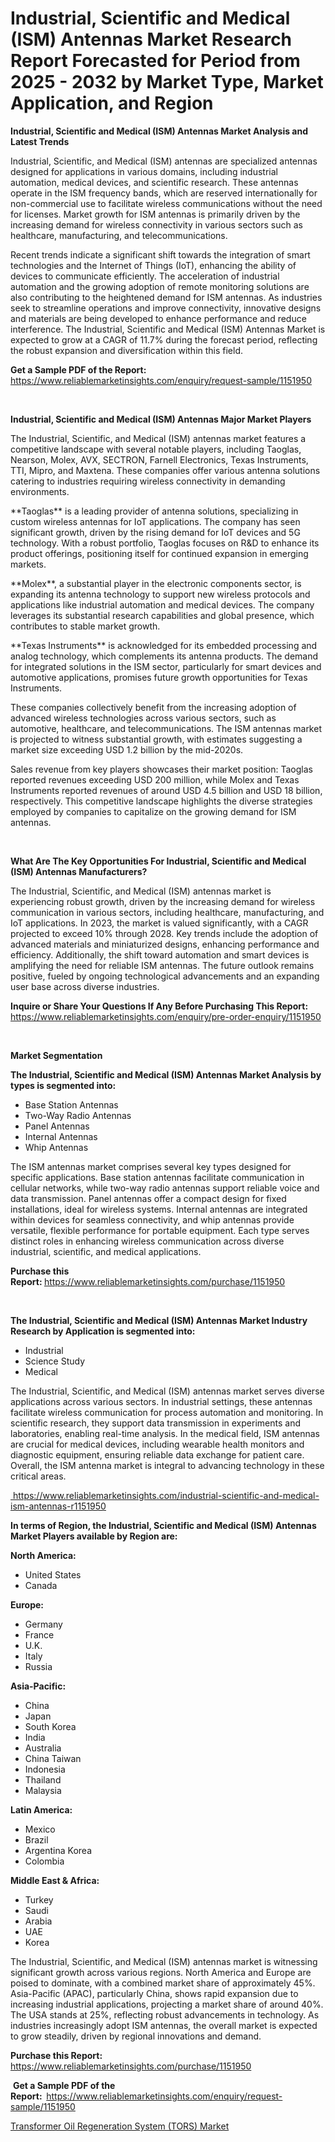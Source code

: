 <p><h1>Industrial, Scientific and Medical (ISM) Antennas Market Research Report Forecasted for Period from 2025 -  2032 by Market Type, Market Application, and Region</h1></p><p><strong>Industrial, Scientific and Medical (ISM) Antennas Market Analysis and Latest Trends</strong></p>
<p><p>Industrial, Scientific, and Medical (ISM) antennas are specialized antennas designed for applications in various domains, including industrial automation, medical devices, and scientific research. These antennas operate in the ISM frequency bands, which are reserved internationally for non-commercial use to facilitate wireless communications without the need for licenses. Market growth for ISM antennas is primarily driven by the increasing demand for wireless connectivity in various sectors such as healthcare, manufacturing, and telecommunications.</p><p>Recent trends indicate a significant shift towards the integration of smart technologies and the Internet of Things (IoT), enhancing the ability of devices to communicate efficiently. The acceleration of industrial automation and the growing adoption of remote monitoring solutions are also contributing to the heightened demand for ISM antennas. As industries seek to streamline operations and improve connectivity, innovative designs and materials are being developed to enhance performance and reduce interference. The Industrial, Scientific and Medical (ISM) Antennas Market is expected to grow at a CAGR of 11.7% during the forecast period, reflecting the robust expansion and diversification within this field.</p></p>
<p><strong>Get a Sample PDF of the Report:&nbsp;</strong> <a href="https://www.reliablemarketinsights.com/enquiry/request-sample/1151950?utm_campaign=2280&utm_medium=2&utm_source=Github&utm_content=ia&utm_term=12042025&utm_id=industrial-scientific-and-medical-ism-antennas">https://www.reliablemarketinsights.com/enquiry/request-sample/1151950</a></p>
<p>&nbsp;</p>
<p><strong>Industrial, Scientific and Medical (ISM) Antennas Major Market Players</strong></p>
<p><p>The Industrial, Scientific, and Medical (ISM) antennas market features a competitive landscape with several notable players, including Taoglas, Nearson, Molex, AVX, SECTRON, Farnell Electronics, Texas Instruments, TTI, Mipro, and Maxtena. These companies offer various antenna solutions catering to industries requiring wireless connectivity in demanding environments.</p><p>**Taoglas** is a leading provider of antenna solutions, specializing in custom wireless antennas for IoT applications. The company has seen significant growth, driven by the rising demand for IoT devices and 5G technology. With a robust portfolio, Taoglas focuses on R&D to enhance its product offerings, positioning itself for continued expansion in emerging markets.</p><p>**Molex**, a substantial player in the electronic components sector, is expanding its antenna technology to support new wireless protocols and applications like industrial automation and medical devices. The company leverages its substantial research capabilities and global presence, which contributes to stable market growth.</p><p>**Texas Instruments** is acknowledged for its embedded processing and analog technology, which complements its antenna products. The demand for integrated solutions in the ISM sector, particularly for smart devices and automotive applications, promises future growth opportunities for Texas Instruments.</p><p>These companies collectively benefit from the increasing adoption of advanced wireless technologies across various sectors, such as automotive, healthcare, and telecommunications. The ISM antennas market is projected to witness substantial growth, with estimates suggesting a market size exceeding USD 1.2 billion by the mid-2020s.</p><p>Sales revenue from key players showcases their market position: Taoglas reported revenues exceeding USD 200 million, while Molex and Texas Instruments reported revenues of around USD 4.5 billion and USD 18 billion, respectively. This competitive landscape highlights the diverse strategies employed by companies to capitalize on the growing demand for ISM antennas.</p></p>
<p>&nbsp;</p>
<p><strong>What Are The Key Opportunities For Industrial, Scientific and Medical (ISM) Antennas Manufacturers?</strong></p>
<p><p>The Industrial, Scientific, and Medical (ISM) antennas market is experiencing robust growth, driven by the increasing demand for wireless communication in various sectors, including healthcare, manufacturing, and IoT applications. In 2023, the market is valued significantly, with a CAGR projected to exceed 10% through 2028. Key trends include the adoption of advanced materials and miniaturized designs, enhancing performance and efficiency. Additionally, the shift toward automation and smart devices is amplifying the need for reliable ISM antennas. The future outlook remains positive, fueled by ongoing technological advancements and an expanding user base across diverse industries.</p></p>
<p><strong>Inquire or Share Your Questions If Any Before Purchasing This Report:</strong> <a href="https://www.reliablemarketinsights.com/enquiry/pre-order-enquiry/1151950?utm_campaign=2280&utm_medium=2&utm_source=Github&utm_content=ia&utm_term=12042025&utm_id=industrial-scientific-and-medical-ism-antennas">https://www.reliablemarketinsights.com/enquiry/pre-order-enquiry/1151950</a></p>
<p>&nbsp;</p>
<p><strong>Market Segmentation</strong></p>
<p><strong>The Industrial, Scientific and Medical (ISM) Antennas Market Analysis by types is segmented into:</strong></p>
<p><ul><li>Base Station Antennas</li><li>Two-Way Radio Antennas</li><li>Panel Antennas</li><li>Internal Antennas</li><li>Whip Antennas</li></ul></p>
<p><p>The ISM antennas market comprises several key types designed for specific applications. Base station antennas facilitate communication in cellular networks, while two-way radio antennas support reliable voice and data transmission. Panel antennas offer a compact design for fixed installations, ideal for wireless systems. Internal antennas are integrated within devices for seamless connectivity, and whip antennas provide versatile, flexible performance for portable equipment. Each type serves distinct roles in enhancing wireless communication across diverse industrial, scientific, and medical applications.</p></p>
<p><strong>Purchase this Report:&nbsp;</strong><a href="https://www.reliablemarketinsights.com/purchase/1151950?utm_campaign=2280&utm_medium=2&utm_source=Github&utm_content=ia&utm_term=12042025&utm_id=industrial-scientific-and-medical-ism-antennas">https://www.reliablemarketinsights.com/purchase/1151950</a></p>
<p>&nbsp;</p>
<p><strong>The Industrial, Scientific and Medical (ISM) Antennas Market Industry Research by Application is segmented into:</strong></p>
<p><ul><li>Industrial</li><li>Science Study</li><li>Medical</li></ul></p>
<p><p>The Industrial, Scientific, and Medical (ISM) antennas market serves diverse applications across various sectors. In industrial settings, these antennas facilitate wireless communication for process automation and monitoring. In scientific research, they support data transmission in experiments and laboratories, enabling real-time analysis. In the medical field, ISM antennas are crucial for medical devices, including wearable health monitors and diagnostic equipment, ensuring reliable data exchange for patient care. Overall, the ISM antenna market is integral to advancing technology in these critical areas.</p></p>
<p><a href="https://www.reliablemarketinsights.com/industrial-scientific-and-medical-ism-antennas-r1151950?utm_campaign=2280&utm_medium=2&utm_source=Github&utm_content=ia&utm_term=12042025&utm_id=industrial-scientific-and-medical-ism-antennas">&nbsp;https://www.reliablemarketinsights.com/industrial-scientific-and-medical-ism-antennas-r1151950</a></p>
<p><strong>In terms of Region, the Industrial, Scientific and Medical (ISM) Antennas Market Players available by Region are:</strong></p>
<p>
    <p> <strong> North America: </strong>
        <ul>
            <li>United States</li>
            <li>Canada</li>
        </ul>
        </p> 
    <p> <strong> Europe: </strong>
        <ul>
            <li>Germany</li>
            <li>France</li>
            <li>U.K.</li>
            <li>Italy</li>
            <li>Russia</li>
        </ul>
        </p> 
    <p> <strong> Asia-Pacific: </strong>
        <ul>
            <li>China</li>
            <li>Japan</li>
            <li>South Korea</li>
            <li>India</li>
            <li>Australia</li>
            <li>China Taiwan</li>
            <li>Indonesia</li>
            <li>Thailand</li>
            <li>Malaysia</li>
        </ul>
        </p> 
    <p> <strong> Latin America: </strong>
        <ul>
            <li>Mexico</li>
            <li>Brazil</li>
            <li>Argentina Korea</li>
            <li>Colombia</li>
        </ul>
        </p> 
    <p> <strong> Middle East & Africa: </strong>
        <ul>
            <li>Turkey</li>
            <li>Saudi</li>
            <li>Arabia</li>
            <li>UAE</li>
            <li>Korea</li>
        </ul>
    </p>
    </p>
<p><p>The Industrial, Scientific, and Medical (ISM) antennas market is witnessing significant growth across various regions. North America and Europe are poised to dominate, with a combined market share of approximately 45%. Asia-Pacific (APAC), particularly China, shows rapid expansion due to increasing industrial applications, projecting a market share of around 40%. The USA stands at 25%, reflecting robust advancements in technology. As industries increasingly adopt ISM antennas, the overall market is expected to grow steadily, driven by regional innovations and demand.</p></p>
<p><strong>Purchase this Report: </strong><a href="https://www.reliablemarketinsights.com/purchase/1151950?utm_campaign=2280&utm_medium=2&utm_source=Github&utm_content=ia&utm_term=12042025&utm_id=industrial-scientific-and-medical-ism-antennas">https://www.reliablemarketinsights.com/purchase/1151950</a></p>
<p>&nbsp;<strong>Get a Sample PDF of the Report:&nbsp;&nbsp;</strong><a href="https://www.reliablemarketinsights.com/enquiry/request-sample/1151950?utm_campaign=2280&utm_medium=2&utm_source=Github&utm_content=ia&utm_term=12042025&utm_id=industrial-scientific-and-medical-ism-antennas">https://www.reliablemarketinsights.com/enquiry/request-sample/1151950</a></p>
<p><strong></strong></p>
<p><p><a href="https://github.com/NargisHussain75/Market-Research-Report-List-2/blob/main/transformer-oil-regeneration-system-tors-market.md?utm_campaign=2280&utm_medium=2&utm_source=Github&utm_content=ia&utm_term=12042025&utm_id=industrial-scientific-and-medical-ism-antennas">Transformer Oil Regeneration System (TORS) Market</a></p></p>